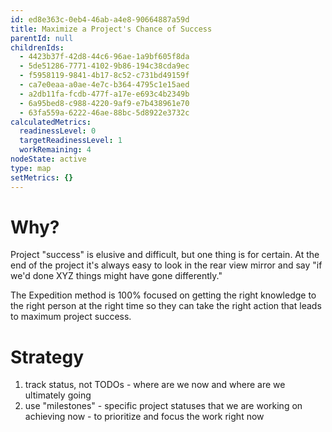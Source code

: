 ```yaml
---
id: ed8e363c-0eb4-46ab-a4e8-90664887a59d
title: Maximize a Project's Chance of Success
parentId: null
childrenIds:
  - 4423b37f-42d8-44c6-96ae-1a9bf605f8da
  - 5de51286-7771-4102-9b86-194c38cda9ec
  - f5958119-9841-4b17-8c52-c731bd49159f
  - ca7e0eaa-a0ae-4e7c-b364-4795c1e15aed
  - a2db11fa-fcdb-477f-a17e-e693c4b2349b
  - 6a95bed8-c988-4220-9af9-e7b438961e70
  - 63fa559a-6222-46ae-88bc-5d8922e3732c
calculatedMetrics:
  readinessLevel: 0
  targetReadinessLevel: 1
  workRemaining: 4
nodeState: active
type: map
setMetrics: {}
---
```

# Why?

Project "success" is elusive and difficult, but one thing is for certain. At the end of the project it's always easy to look in the rear view mirror and say "if we'd done XYZ things might have gone differently."

The Expedition method is 100% focused on getting the right knowledge to the right person at the right time so they can take the right action that leads to maximum project success.

# Strategy

1. track status, not TODOs - where are we now and where are we ultimately going
2. use "milestones" - specific project statuses that we are working on achieving now - to prioritize and focus the work right now